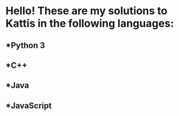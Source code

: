 # Hello! These are my solutions to Kattis in the following languages:

## *Python 3

## *C++

## *Java

## *JavaScript
